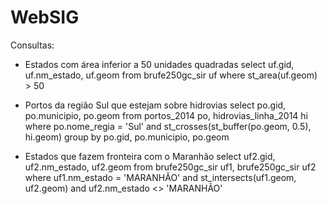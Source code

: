 # WebSIG

Consultas:

* Estados com área inferior a 50 unidades quadradas
select uf.gid, uf.nm_estado, uf.geom from brufe250gc_sir uf where st_area(uf.geom) > 50

* Portos da região Sul que estejam sobre hidrovias
select po.gid, po.municipio, po.geom from portos_2014 po, hidrovias_linha_2014 hi 
where po.nome_regia = 'Sul' and st_crosses(st_buffer(po.geom, 0.5), hi.geom)
group by po.gid, po.municipio, po.geom

* Estados que fazem fronteira com o Maranhão
select uf2.gid, uf2.nm_estado, uf2.geom
from brufe250gc_sir uf1, brufe250gc_sir uf2
where uf1.nm_estado = 'MARANHÃO' and st_intersects(uf1.geom, uf2.geom)
and uf2.nm_estado <> 'MARANHÃO'